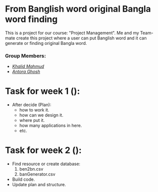 # From Banglish word original Bangla word finding

This is a project for our course: "Project Management".
Me and my Team-mate create this project where a user can put Banglish word and it can generate or finding original Bangla word.

### Group Members:
- *_[Khalid Mahmud](https://github.com/skhalidmahmud)_*
- *_[Antora Ghosh](https://github.com/antoraghosh)_*

# Task for week 1 ():

  - After decide (Plan):
    - how to work it.
    - how can we design it.
    - where put it.
    - how many applications in here.
    - etc.

# Task for week 2 ():

  - Find resource or create database:
    1. ben2bn.csv
    2. banGenerator.csv
  - Build code.
  - Update plan and structure.
